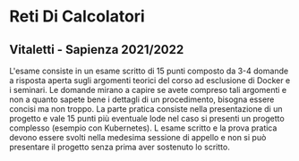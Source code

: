 # Reti Di Calcolatori 
## Vitaletti - Sapienza 2021/2022
L'esame consiste in un esame scritto di 15 punti composto da 3-4 domande a risposta aperta sugli argomenti teorici del corso ad esclusione di Docker e i seminari.
Le domande mirano a capire se avete compreso tali argomenti e non a quanto sapete bene i dettagli di un procedimento, bisogna essere concisi ma non troppo.
La parte pratica consiste nella presentazione di un progetto e vale 15 punti più eventuale lode nel caso si presenti un progetto complesso (esempio con Kubernetes).
L esame scritto e la prova pratica devono essere svolti nella medesima sessione di appello e non si può presentare il progetto senza prima aver sostenuto lo scritto.
